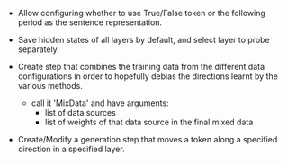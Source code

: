 
 - Allow configuring whether to use True/False token or the following period as the sentence representation.
 - Save hidden states of all layers by default, and select layer to probe separately.


 - Create step that combines the training data from the different data configurations in order to hopefully debias the directions learnt by the various methods.
   - call it 'MixData' and have arguments:
     - list of data sources
     - list of weights of that data source in the final mixed data


 - Create/Modify a generation step that moves a token along a specified direction in a specified layer.
